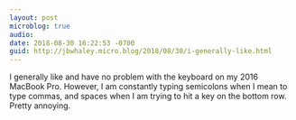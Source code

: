 ```yaml
---
layout: post
microblog: true
audio: 
date: 2018-08-30 16:22:53 -0700
guid: http://jbwhaley.micro.blog/2018/08/30/i-generally-like.html
---
```

I generally like and have no problem with the keyboard on my 2016 MacBook Pro. However, I am constantly typing semicolons when I mean to type commas, and spaces when I am trying to hit a key on the bottom row. Pretty annoying.

